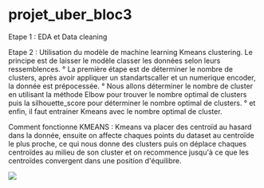 # projet_uber_bloc3

Etape 1 :
EDA et Data cleaning

Etape 2 :
Utilisation du modèle de machine learning Kmeans clustering.
Le principe est de laisser le modèle classer les données selon leurs ressemblences.
    ° La première étape est de déterminer le nombre de clusters, après avoir appliquer un standartscaller et un numerique encoder, la donnée est prépocessée.
    ° Nous allons déterminer le nombre de cluster en utilisant la méthode Elbow pour trouver le nombre optimal de clusters puis la silhouette_score pour déterminer le nombre optimal de clusters.
    ° et enfin, il faut entrainer Kmeans avec le nombre optimal de cluster.

Comment fonctionne KMEANS :
  Kmeans va placer des centroïd au hasard dans la donnée, ensuite on affecte chaques points du dataset au centroïde le plus proche, ce qui nous donne des clusters puis on déplace chaques centroïdes au milieu de son cluster et on recommence jusqu'à ce que les centroïdes convergent dans une position d'équilibre.


![](https://github.com/DATA-ICARD/projet_uber_bloc3/blob/main/kmeans.gif)

